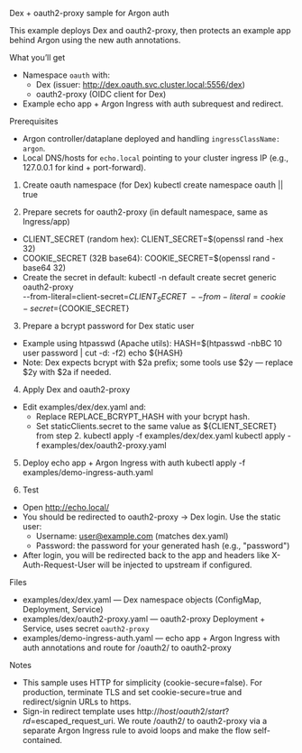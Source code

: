 Dex + oauth2-proxy sample for Argon auth

This example deploys Dex and oauth2-proxy, then protects an example app behind Argon using the new auth annotations.

What you’ll get
- Namespace `oauth` with:
  - Dex (issuer: http://dex.oauth.svc.cluster.local:5556/dex)
  - oauth2-proxy (OIDC client for Dex)
- Example echo app + Argon Ingress with auth subrequest and redirect.

Prerequisites
- Argon controller/dataplane deployed and handling `ingressClassName: argon`.
- Local DNS/hosts for `echo.local` pointing to your cluster ingress IP (e.g., 127.0.0.1 for kind + port-forward).

1) Create oauth namespace (for Dex)
kubectl create namespace oauth || true

2) Prepare secrets for oauth2-proxy (in default namespace, same as Ingress/app)
- CLIENT_SECRET (random hex):
  CLIENT_SECRET=$(openssl rand -hex 32)
- COOKIE_SECRET (32B base64):
  COOKIE_SECRET=$(openssl rand -base64 32)
- Create the secret in default:
  kubectl -n default create secret generic oauth2-proxy \
    --from-literal=client-secret=${CLIENT_SECRET} \
    --from-literal=cookie-secret=${COOKIE_SECRET}

3) Prepare a bcrypt password for Dex static user
- Example using htpasswd (Apache utils):
  HASH=$(htpasswd -nbBC 10 user password | cut -d: -f2)
  echo ${HASH}
- Note: Dex expects bcrypt with $2a prefix; some tools use $2y — replace $2y with $2a if needed.

4) Apply Dex and oauth2-proxy
- Edit examples/dex/dex.yaml and:
  - Replace REPLACE_BCRYPT_HASH with your bcrypt hash.
  - Set staticClients.secret to the same value as ${CLIENT_SECRET} from step 2.
  kubectl apply -f examples/dex/dex.yaml
  kubectl apply -f examples/dex/oauth2-proxy.yaml

5) Deploy echo app + Argon Ingress with auth
kubectl apply -f examples/demo-ingress-auth.yaml

6) Test
- Open http://echo.local/
- You should be redirected to oauth2-proxy → Dex login. Use the static user:
  - Username: user@example.com (matches dex.yaml)
  - Password: the password for your generated hash (e.g., "password")
- After login, you will be redirected back to the app and headers like X-Auth-Request-User will be injected to upstream if configured.

Files
- examples/dex/dex.yaml — Dex namespace objects (ConfigMap, Deployment, Service)
- examples/dex/oauth2-proxy.yaml — oauth2-proxy Deployment + Service, uses secret `oauth2-proxy`
- examples/demo-ingress-auth.yaml — echo app + Argon Ingress with auth annotations and route for /oauth2/ to oauth2-proxy

Notes
- This sample uses HTTP for simplicity (cookie-secure=false). For production, terminate TLS and set cookie-secure=true and redirect/signin URLs to https.
- Sign-in redirect template uses http://$host/oauth2/start?rd=$escaped_request_uri. We route /oauth2/ to oauth2-proxy via a separate Argon Ingress rule to avoid loops and make the flow self-contained.
